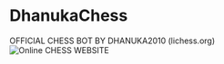 # DhanukaChess
OFFICIAL CHESS BOT BY DHANUKA2010 (lichess.org)![Online CHESS WEBSITE](https://user-images.githubusercontent.com/109270070/178917725-83e4d042-4be8-4874-8bf0-68d972d32a02.png)

